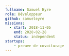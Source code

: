 ```yaml
---
fullname: Samuel Eyre
role: Développeur
github: samueleyre
missions:
  - start: 2018-11-05
    end: 2020-02-28
    status: independent
startups:
    - preuve-de-covoiturage
---
```

